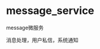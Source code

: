 <!--
 * @Autor: violet apricity ( Zhuangpx )
 * @Date: 2023-08-14 15:50:34
 * @LastEditors: violet apricity ( Zhuangpx )
 * @LastEditTime: 2023-08-14 15:58:18
 * @FilePath: \Road2TikTok\r2tt_service\message_service\README.md
 * @Description:  Zhuangpx : Violet && Apricity:/ The warmth of the sun in the winter /
-->
# message_service

message微服务

消息处理，用户私信，系统通知
